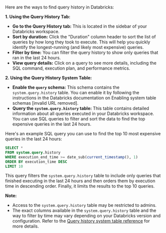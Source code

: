 Here are the ways to find  query history in Databricks:

**1. Using the Query History Tab:**

* **Go to the Query History tab:** This is located in the sidebar of your Databricks workspace.
* **Sort by duration:** Click the "Duration" column header to sort the list of queries by how long they took to execute. This will help you quickly identify the longest-running (and likely most expensive) queries.
* **Filter by time:** You can filter the query history to show only queries that ran in the last 24 hours.
* **View query details:** Click on a query to see more details, including the SQL command, execution plan, and performance metrics.

**2. Using the Query History System Table:**

* **Enable the `query` schema:** This schema contains the `system.query.history` table. You can enable it by following the instructions in the Databricks documentation on Enabling system table schemas [invalid URL removed].
* **Query the `system.query.history` table:** This table contains detailed information about all queries executed in your Databricks workspace. You can use SQL queries to filter and sort the data to find the top expensive queries in the last 24 hours.

Here's an example SQL query you can use to find the top 10 most expensive queries in the last 24 hours:

```sql
SELECT * 
FROM system.query.history 
WHERE execution_end_time >= date_sub(current_timestamp(), 1) 
ORDER BY execution_time DESC 
LIMIT 10
```

This query filters the `system.query.history` table to include only queries that finished executing in the last 24 hours and then orders them by execution time in descending order. Finally, it limits the results to the top 10 queries.

**Note:**

* Access to the `system.query.history` table may be restricted to admins.
* The exact columns available in the `system.query.history` table and the way to filter by time may vary depending on your Databricks version and configuration. Refer to the [Query history system table reference](https://learn.microsoft.com/en-us/azure/databricks/admin/system-tables/query-history) for more details.
